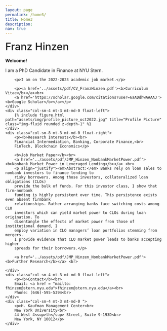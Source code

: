 ```yaml
---
layout: page
permalink: /home3/
title: Home3
description: 
nav: true
---
```

<div class="row justify-content-sm-center align-items-start d-block mt-0 mb-3 gx-6">
    <div class="col-sm-4 mt-0 mt-md-0 float-left" style="font-size:2.0rem; padding-top:0; margin-top:0; margin-bottom:0.5em; border:0; font-weight:500">
        Franz Hinzen
    </div>
    <div class="col-sm-8 mt-0 mt-md-0 float-right">
        <p style="margin-top:0.5rem"><b>Welcome!</b></p>
        <p>I am a PhD Candidate in Finance at NYU Stern.</p>

        <p>I am on the 2022-2023 academic job market.</p>

        <p><a href='../assets/pdf/CV_FranzHinzen.pdf'><b>Curriculum Vitae</b></a><br>
        <a href='https://scholar.google.com/citations?user=6aADdhwAAAAJ'><b>Google Scholar</b></a></p>
    </div>
    <div class="col-sm-4 mt-3 mt-md-0 float-left">
        {% include figure.html path="assets/img/profile_picture_oct2022.jpg" title="Profile Picture" class="img-fluid rounded z-depth-1" %}
    </div> 
    <div class="col-sm-8 mt-3 mt-md-0 float-right">
        <p><b>Research Interests</b><br>
        Financial Intermediation, Banking, Corporate Finance,<br>
        FinTech, Blockchain Economics</p>

        <b>Job Market Paper</b><br>
        <a href='../assets/pdf/JMP_Hinzen_NonbankMarketPower.pdf'><b>Nonbank Market Power in Leveraged Lending</b></a> <br>
        <p align="justify"><em>Abstract:</em> Banks rely on loan sales to nonbank investors to finance lending to
        risky borrowers. Among those investors, collateralized loan obligations (CLOs)
        provide the bulk of funds. For this investor class, I show that firm-nonbank
        funding is highly persistent over time. This persistence exists even absent firmbank
        relationships. Rather arranging banks face switching costs among CLO
        investors which can yield market power to CLOs during loan origination. To
        disentangle the effects of market power from those of institutional demand, I
        employ variation in CLO managers’ loan portfolios stemming from mergers.
        I provide evidence that CLO market power leads to banks accepting higher
        spreads for their borrowers.</p>

        <a href='../assets/pdf/JMP_Hinzen_NonbankMarketPower.pdf'><b>Further Research</b></a> <br>

    </div>
    <div class="col-sm-4 mt-3 mt-md-0 float-left">
        <p><b>Contact</b><br>
        Email: <a href = "mailto: fhinzen@stern.nyu.edu">fhinzen@stern.nyu.edu</a><br>
        Phone: (646)-595-5394<br>
    </div>
    <div class="col-sm-4 mt-3 mt-md-0 ">
        <p>H. Kaufman Management Center<br>
        New York University<br>
        44 West 4<sup>th</sup> Street, Suite 9-193D<br>
        New York, NY 10012</p>
    </div>
</div>

